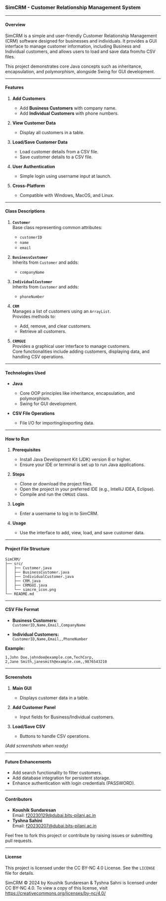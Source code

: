 ### **SimCRM - Customer Relationship Management System**

---

#### **Overview**

SimCRM is a simple and user-friendly Customer Relationship Management (CRM) software designed for businesses and individuals. It provides a GUI interface to manage customer information, including Business and Individual customers, and allows users to load and save data from/to CSV files.

This project demonstrates core Java concepts such as inheritance, encapsulation, and polymorphism, alongside Swing for GUI development.

---

#### **Features**

1. **Add Customers**  
   - Add **Business Customers** with company name.  
   - Add **Individual Customers** with phone numbers.

2. **View Customer Data**  
   - Display all customers in a table.

3. **Load/Save Customer Data**  
   - Load customer details from a CSV file.  
   - Save customer details to a CSV file.

4. **User Authentication**  
   - Simple login using username input at launch.

5. **Cross-Platform**  
   - Compatible with Windows, MacOS, and Linux.

---

#### **Class Descriptions**

1. **`Customer`**  
   Base class representing common attributes:  
   - `customerID`  
   - `name`  
   - `email`

2. **`BusinessCustomer`**  
   Inherits from `Customer` and adds:  
   - `companyName`

3. **`IndividualCustomer`**  
   Inherits from `Customer` and adds:  
   - `phoneNumber`

4. **`CRM`**  
   Manages a list of customers using an `ArrayList`.  
   Provides methods to:  
   - Add, remove, and clear customers.  
   - Retrieve all customers.

5. **`CRMGUI`**  
   Provides a graphical user interface to manage customers.  
   Core functionalities include adding customers, displaying data, and handling CSV operations.

---

#### **Technologies Used**

- **Java**  
   - Core OOP principles like inheritance, encapsulation, and polymorphism.  
   - Swing for GUI development.  

- **CSV File Operations**  
   - File I/O for importing/exporting data.

---

#### **How to Run**

1. **Prerequisites**  
   - Install Java Development Kit (JDK) version 8 or higher.  
   - Ensure your IDE or terminal is set up to run Java applications.

2. **Steps**  
   - Clone or download the project files.  
   - Open the project in your preferred IDE (e.g., IntelliJ IDEA, Eclipse).  
   - Compile and run the `CRMGUI` class.  

3. **Login**  
   - Enter a username to log in to SimCRM.  

4. **Usage**  
   - Use the interface to add, view, load, and save customer data.

---

#### **Project File Structure**

```plaintext
SimCRM/
├── src/
│   ├── Customer.java
│   ├── BusinessCustomer.java
│   ├── IndividualCustomer.java
│   ├── CRM.java
│   ├── CRMGUI.java
│   └── simcrm_icon.png
└── README.md
```

---

#### **CSV File Format**

- **Business Customers:**  
  `CustomerID,Name,Email,CompanyName`

- **Individual Customers:**  
  `CustomerID,Name,Email,,PhoneNumber`  

**Example:**  
```csv
1,John Doe,johndoe@example.com,TechCorp,
2,Jane Smith,janesmith@example.com,,9876543210
```

---

#### **Screenshots**

1. **Main GUI**
   - Displays customer data in a table.  

2. **Add Customer Panel**
   - Input fields for Business/Individual customers.  

3. **Load/Save CSV**
   - Buttons to handle CSV operations.  

*(Add screenshots when ready)*

---

#### **Future Enhancements**

- Add search functionality to filter customers.  
- Add database integration for persistent storage.  
- Enhance authentication with login credentials (PASSWORD).  

---

#### **Contributors**

- **Koushik Sundaresan**  
   Email: f20230129@dubai.bits-pilani.ac.in
- **Tyshna Sahini**  
   Email: f20230207@dubai.bits-pilani.ac.in

Feel free to fork this project or contribute by raising issues or submitting pull requests.

---

#### **License**

This project is licensed under the  CC BY-NC 4.0 License. See the `LICENSE` file for details.

SimCRM © 2024 by Koushik Sundaresan & Tyshna Sahni is licensed under CC BY-NC 4.0. To view a copy of this license, visit https://creativecommons.org/licenses/by-nc/4.0/
